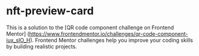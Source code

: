 # nft-preview-card

This is a solution to the
[QR code component challenge on Frontend Mentor]
(https://www.frontendmentor.io/challenges/qr-code-component-iux_sIO_H).
Frontend Mentor challenges help you improve your coding skills by building realistic projects. 
